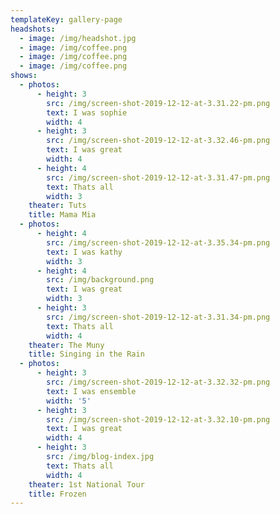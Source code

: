 ```yaml
---
templateKey: gallery-page
headshots:
  - image: /img/headshot.jpg
  - image: /img/coffee.png
  - image: /img/coffee.png
  - image: /img/coffee.png
shows:
  - photos:
      - height: 3
        src: /img/screen-shot-2019-12-12-at-3.31.22-pm.png
        text: I was sophie
        width: 4
      - height: 3
        src: /img/screen-shot-2019-12-12-at-3.32.46-pm.png
        text: I was great
        width: 4
      - height: 4
        src: /img/screen-shot-2019-12-12-at-3.31.47-pm.png
        text: Thats all
        width: 3
    theater: Tuts
    title: Mama Mia
  - photos:
      - height: 4
        src: /img/screen-shot-2019-12-12-at-3.35.34-pm.png
        text: I was kathy
        width: 3
      - height: 4
        src: /img/background.png
        text: I was great
        width: 3
      - height: 3
        src: /img/screen-shot-2019-12-12-at-3.31.34-pm.png
        text: Thats all
        width: 4
    theater: The Muny
    title: Singing in the Rain
  - photos:
      - height: 3
        src: /img/screen-shot-2019-12-12-at-3.32.32-pm.png
        text: I was ensemble
        width: '5'
      - height: 3
        src: /img/screen-shot-2019-12-12-at-3.32.10-pm.png
        text: I was great
        width: 4
      - height: 3
        src: /img/blog-index.jpg
        text: Thats all
        width: 4
    theater: 1st National Tour
    title: Frozen
---
```


